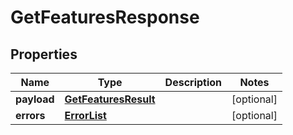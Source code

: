 
# GetFeaturesResponse

## Properties
Name | Type | Description | Notes
------------ | ------------- | ------------- | -------------
**payload** | [**GetFeaturesResult**](GetFeaturesResult.md) |  |  [optional]
**errors** | [**ErrorList**](../ErrorList.md) |  |  [optional]



